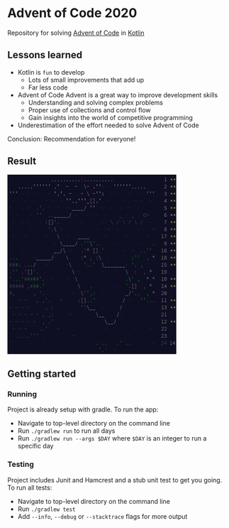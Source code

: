 # Advent of Code 2020

Repository for solving [Advent of Code](https://adventofcode.com) in [Kotlin](https://kotlinlang.org/)

## Lessons learned

* Kotlin is `fun` to develop
    * Lots of small improvements that add up
    * Far less code
* Advent of Code Advent is a great way to improve development skills
    * Understanding and solving complex problems   
    * Proper use of collections and control flow
    * Gain insights into the world of competitive programming
* Underestimation of the effort needed to solve Advent of Code

Conclusion: Recommendation for everyone!

## Result

![result](result.png)

## Getting started

### Running

Project is already setup with gradle. To run the app:

* Navigate to top-level directory on the command line
* Run `./gradlew run` to run all days
* Run `./gradlew run --args $DAY` where `$DAY` is an integer to run a specific day

### Testing

Project includes Junit and Hamcrest and a stub unit test to get you going. To run all tests:

* Navigate to top-level directory on the command line
* Run `./gradlew test`
* Add `--info`, `--debug` or `--stacktrace` flags for more output
